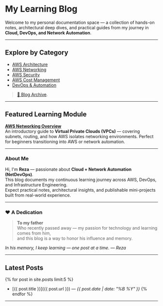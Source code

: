 # My Learning Blog 

Welcome to my personal documentation space — a collection of hands-on notes, architectural deep dives, and practical guides from my journey in **Cloud, DevOps, and Network Automation**.

---

##  Explore by Category

- [AWS Architecture](archive.html#aws-architecture)
- [AWS Networking](archive.html#aws-networking)
- [AWS Security](archive.html#aws-security)
- [AWS Cost Management](archive.html#aws-cost-management)
- [DevOps & Automation](archive.html#devops--automation)

> [📁 Blog Archive](archive.html).

---

##  Featured Learning Module
**[AWS Networking Overview](2025/10/20/aws-networking-overview.html)**  
An introductory guide to **Virtual Private Clouds (VPCs)** — covering subnets, routing, and how AWS isolates networking environments. Perfect for beginners transitioning into AWS or network automation.

---

###  About Me

Hi, I'm **Reza** — passionate about **Cloud + Network Automation (NetDevOps)**.  
This blog documents my continuous learning journey across AWS, DevOps, and Infrastructure Engineering.  
Expect practical notes, architectural insights, and publishable mini-projects built from real-world experience.

---

### ❤️ A Dedication

> **To my father**  
> Who recently passed away — my passion for technology and learning comes from him,  
> and this blog is a way to honor his influence and memory.

*In his memory, I keep learning — one post at a time.*
— *Reza*

---

##  Latest Posts

{% for post in site.posts limit:5 %}
- [{{ post.title }}]({{ post.url }}) — *{{ post.date | date: "%B %Y" }}*
{% endfor %}

---
